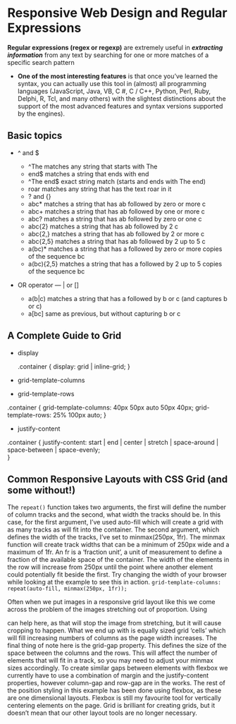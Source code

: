 # Responsive Web Design and Regular Expressions


**Regular expressions (regex or regexp)** are extremely useful in ***extracting information*** from any text by searching for one or more matches of a specific search pattern

* **One of the most interesting features** is that once you’ve learned the syntax, you can actually use this tool in (almost) all programming languages ​​(JavaScript, Java, VB, C #, C / C++, Python, Perl, Ruby, Delphi, R, Tcl, and many others) with the slightest distinctions about the support of the most advanced features and syntax versions supported by the engines).

## Basic topics
*  ^ and $

    * ^The        matches any string that starts with The 
    * end$        matches a string that ends with end
    * ^The end$   exact string match (starts and ends with The end)
    * roar        matches any string that has the text roar in it

    + ? and {}
    * abc*        matches a string that has ab followed by zero or more c 
    * abc+        matches a string that has ab followed by one or more c
    * abc?        matches a string that has ab followed by zero or one c
    * abc{2}      matches a string that has ab followed by 2 c
    * abc{2,}     matches a string that has ab followed by 2 or more c
    * abc{2,5}    matches a string that has ab followed by 2 up to 5 c
    * a(bc)*      matches a string that has a followed by zero or more copies of the sequence bc
    * a(bc){2,5}  matches a string that has a followed by 2 up to 5 copies of the sequence bc

* OR operator — | or []
    *  a(b|c)     matches a string that has a followed by b or c (and captures b or c)
    *  a[bc]      same as previous, but without capturing b or c    

   

 ## A Complete Guide to Grid
* display 
    
    .container {
    display: grid | inline-grid;
    }
   
* grid-template-columns
* grid-template-rows


.container {
  grid-template-columns: 40px 50px auto 50px 40px;
  grid-template-rows: 25% 100px auto;
}


* justify-content


.container {
  justify-content: start | end | center | stretch | space-around | space-between | space-evenly;    
}





## Common Responsive Layouts with CSS Grid (and some without!)
The `repeat()` function takes two arguments, the first will define the number of column tracks and the second, what width the tracks should be.
In this case, for the first argument, I’ve used auto-fill which will create a grid with as many tracks as will fit into the container. The second argument, which defines the width of the tracks, I’ve set to minmax(250px, 1fr). The minmax function will create track widths that can be a minimum of 250px wide and a maximum of 1fr. An fr is a ‘fraction unit’, a unit of measurement to define a fraction of the available space of the container. The width of the elements in the row will increase from 250px until the point where another element could potentially fit beside the first. Try changing the width of your browser while looking at the example to see this in action.
`grid-template-columns: repeat(auto-fill, minmax(250px, 1fr));`

Often when we put images in a responsive grid layout like this we come across the problem of the images stretching out of proportion. Using

can help here, as that will stop the image from stretching, but it will cause cropping to happen. What we end up with is equally sized grid ‘cells’ which will fill increasing numbers of columns as the page width increases.
The final thing of note here is the grid-gap property. This defines the size of the space between the columns and the rows. This will affect the number of elements that will fit in a track, so you may need to adjust your minmax sizes accordingly. To create similar gaps between elements with flexbox we currently have to use a combination of margin and the justify-content properties, however column-gap and row-gap are in the works.
The rest of the position styling in this example has been done using flexbox, as these are one dimensional layouts. Flexbox is still my favourite tool for vertically centering elements on the page. Grid is brilliant for creating grids, but it doesn’t mean that our other layout tools are no longer necessary.

